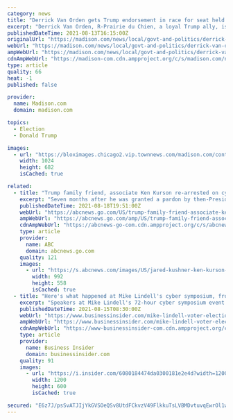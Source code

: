 ```yaml
---
category: news
title: "Derrick Van Orden gets Trump endorsement in race for seat held by retiring Rep. Ron Kind"
excerpt: "Derrick Van Orden, R-Prairie du Chien, a loyal Trump ally, is now the only candidate in the race for the seat after longtime Rep. Ron Kind, D-La Crosse, announced his"
publishedDateTime: 2021-08-13T16:15:00Z
originalUrl: "https://madison.com/news/local/govt-and-politics/derrick-van-orden-gets-trump-endorsement-in-race-for-seat-held-by-retiring-rep-ron/article_d55e7b10-1ed5-597f-ac5b-f217de748224.html"
webUrl: "https://madison.com/news/local/govt-and-politics/derrick-van-orden-gets-trump-endorsement-in-race-for-seat-held-by-retiring-rep-ron/article_d55e7b10-1ed5-597f-ac5b-f217de748224.html"
ampWebUrl: "https://madison.com/news/local/govt-and-politics/derrick-van-orden-gets-trump-endorsement-in-race-for-seat-held-by-retiring-rep-ron/article_d55e7b10-1ed5-597f-ac5b-f217de748224.amp.html"
cdnAmpWebUrl: "https://madison-com.cdn.ampproject.org/c/s/madison.com/news/local/govt-and-politics/derrick-van-orden-gets-trump-endorsement-in-race-for-seat-held-by-retiring-rep-ron/article_d55e7b10-1ed5-597f-ac5b-f217de748224.amp.html"
type: article
quality: 66
heat: -1
published: false

provider:
  name: Madison.com
  domain: madison.com

topics:
  - Election
  - Donald Trump

images:
  - url: "https://bloximages.chicago2.vip.townnews.com/madison.com/content/tncms/assets/v3/editorial/e/fc/efc59a83-57df-5335-9878-13ee995e9b45/611695e07a9bb.image.jpg?resize=1024%2C682"
    width: 1024
    height: 682
    isCached: true

related:
  - title: "Trump family friend, associate Ken Kurson re-arrested on cyber-stalking charges"
    excerpt: "Seven months after he was granted a pardon by then-President Trump, Ken Kurson, a friend of Trump's son-in-law, was arrested Wednesday on new charges."
    publishedDateTime: 2021-08-18T19:51:00Z
    webUrl: "https://abcnews.go.com/US/trump-family-friend-associate-ken-kurson-arrested-cyber/story?id=79507632"
    ampWebUrl: "https://abcnews.go.com/amp/US/trump-family-friend-associate-ken-kurson-arrested-cyber/story?id=79507632"
    cdnAmpWebUrl: "https://abcnews-go-com.cdn.ampproject.org/c/s/abcnews.go.com/amp/US/trump-family-friend-associate-ken-kurson-arrested-cyber/story?id=79507632"
    type: article
    provider:
      name: ABC
      domain: abcnews.go.com
    quality: 121
    images:
      - url: "https://s.abcnews.com/images/US/jared-kushner-ken-kurson-gty-jt-210817_1629240427687_hpMain_16x9_992.jpg"
        width: 992
        height: 558
        isCached: true
  - title: "Here's what happened at Mike Lindell's cyber symposium, from him storming offstage to Bolsonaro's son giving him a MAGA hat signed by Trump"
    excerpt: "Speakers at Mike Lindell's 72-hour cyber symposium event included Ronald Watkins, Steve Bannon, and the son of Brazilian President Jair Bolsonaro."
    publishedDateTime: 2021-08-15T08:30:00Z
    webUrl: "https://www.businessinsider.com/mike-lindell-voter-election-fraud-cyber-symposium-donald-trump-bolsonaro-2021-8"
    ampWebUrl: "https://www.businessinsider.com/mike-lindell-voter-election-fraud-cyber-symposium-donald-trump-bolsonaro-2021-8?amp"
    cdnAmpWebUrl: "https://www-businessinsider-com.cdn.ampproject.org/c/s/www.businessinsider.com/mike-lindell-voter-election-fraud-cyber-symposium-donald-trump-bolsonaro-2021-8?amp"
    type: article
    provider:
      name: Business Insider
      domain: businessinsider.com
    quality: 91
    images:
      - url: "https://i.insider.com/6080184474da0300181e2e4d?width=1200&format=jpeg"
        width: 1200
        height: 600
        isCached: true

secured: "E6z7J/psSvATJIjYkGVSOeQSv8UtdFCkvzV49FlkkuTsLVBMDvtuvqEwrOl1wLlGvWRE4z+hrdFF47QX7J6wE9x5uwM0HTMX0bCxXysD7jaMZQ4A0SjnYo+eoAamamNclaNLdO0FZZmUcP8jVLEfi+UxY61BsbeV30+0dNS/lNnz/AQUFSxe7lr9AaaJw/ogE0nFEwb5wHfRfFv47V0+68qRFhzjpng6qy7MN98rxwLCOWwbGDuSNLRXCbbcG7c9vXslct6KNMi6b6E1+1pFq4pYVy+6QgAIBJa6+Teu+wtNkkVaDgwQOQ85sJMlI0EJXBNBIqDT3o93WlSH+73+hG+z5rm7ErCjOQ9ivh/A+go=;GRxhdXXX9NS55qWrncM5sQ=="
---
```


